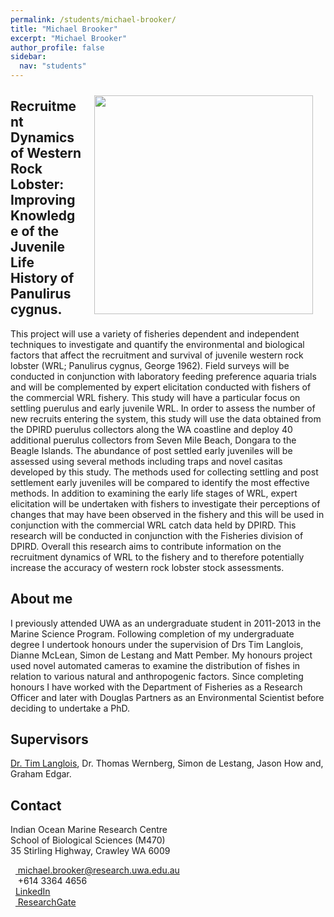 ```yaml
---
permalink: /students/michael-brooker/
title: "Michael Brooker"
excerpt: "Michael Brooker"
author_profile: false
sidebar:
  nav: "students"
---
```

<img class="philprofile" src='/images/Brooker_WS.jpg' align='right' width="350" hspace="20" vspace="10">

## Recruitment Dynamics of Western Rock Lobster: Improving Knowledge of the Juvenile Life History of Panulirus cygnus.
This project will use a variety of fisheries dependent and independent techniques to investigate and quantify the environmental and biological factors that affect the recruitment and survival of juvenile western rock lobster (WRL; Panulirus cygnus, George 1962). Field surveys will be conducted in conjunction with laboratory feeding preference aquaria trials and will be complemented by expert elicitation conducted with fishers of the commercial WRL fishery. This study will have a particular focus on settling puerulus and early juvenile WRL. In order to assess the number of new recruits entering the system, this study will use the data obtained from the DPIRD puerulus collectors along the WA coastline and deploy 40 additional puerulus collectors from Seven Mile Beach, Dongara to the Beagle Islands. The abundance of post settled early juveniles will be assessed using several methods including traps and novel casitas developed by this study. The methods used for collecting settling and post settlement early juveniles will be compared to identify the most effective methods. In addition to examining the early life stages of WRL, expert elicitation will be undertaken with fishers to investigate their perceptions of changes that may have been observed in the fishery and this will be used in conjunction with the commercial WRL catch data held by DPIRD. This research will be conducted in conjunction with the Fisheries division of DPIRD. Overall this research aims to contribute information on the recruitment dynamics of WRL to the fishery and to therefore potentially increase the accuracy of western rock lobster stock assessments.

## About me
I previously  attended UWA as an undergraduate student in 2011-2013 in the Marine Science Program. Following completion of my undergraduate degree I undertook honours under the supervision of Drs Tim Langlois, Dianne McLean, Simon de Lestang and Matt Pember. My honours project used novel automated cameras to examine the distribution of fishes in relation to various natural and anthropogenic factors. Since completing honours I have worked with the Department of Fisheries as a Research Officer and later with  Douglas Partners as an Environmental Scientist before deciding to undertake a PhD.

## Supervisors
[Dr. Tim Langlois](https://uwamegfisheries.github.io/academics/tim-langlois/ "Tim Langlois"), Dr. Thomas Wernberg, Simon de Lestang, Jason How and, Graham Edgar.

## Contact
<p class="address"><i class="far fa-building"></i> Indian Ocean Marine Research Centre <br>
School of Biological Sciences (M470)<br>
35 Stirling Highway, Crawley WA 6009</p>

<p class="phoneemail"><i class="far fa-envelope-open"></i>&nbsp;&nbsp;<a href="mailto:michael.brooker@research.uwa.edu.au"> michael.brooker@research.uwa.edu.au</a><br>
<i class="fas fa-phone"></i>&nbsp;&nbsp; +614 3364 4656<br>
<i class="fas fa-graduation-cap"></i>&nbsp;&nbsp;<a href="http://www.linkedin.com/in/michaelabrooker">LinkedIn</a><br>
<i class="fab fa-researchgate"></i>&nbsp;&nbsp;<a href="https://www.researchgate.net/profile/Michael_Brooker5"> ResearchGate</a><br>
